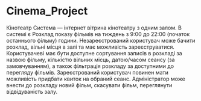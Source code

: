 # Cinema_Project
Кінотеатр Система — інтернет вітрина кінотеатру з одним залом. В системі є Розклад показу фільмів на тиждень з 9:00 до 22:00 (початок останнього фільму) години. Незареєстрований користувач може бачити розклад, вільні місця в залі та має можливість зареєструватися. Користувачеві має бути доступне сортування записів в розкладі за назвою фільму, кількістю вільних місць, датою/часом сеансу (за замовчуванням), а також фільтрація розкладу за доступними до перегляду фільмів. Зареєстрований користувач повинен мати можливість придбати квиток на обраний сеанс. Адміністратор може внести до розкладу новий фільм, скасувати фільм, переглянути відвідуваність залу.
